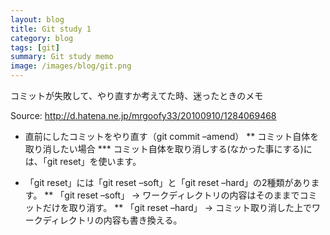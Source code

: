 ```yaml
---
layout: blog
title: Git study 1
category: blog
tags: [git]  
summary: Git study memo
image: /images/blog/git.png
---
```


コミットが失敗して、やり直すか考えてた時、迷ったときのメモ

Source: http://d.hatena.ne.jp/mrgoofy33/20100910/1284069468

* 直前にしたコミットをやり直す（git commit –amend）
** コミット自体を取り消したい場合
*** コミット自体を取り消しする(なかった事にする)には、「git reset」を使います。

* 「git reset」には「git reset –soft」と「git reset –hard」の2種類があります。
** 「git reset –soft」 → ワークディレクトリの内容はそのままでコミットだけを取り消す。
** 「git reset –hard」 → コミット取り消した上でワークディレクトリの内容も書き換える。